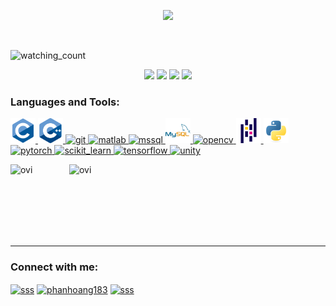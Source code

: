 <p align="center">
  <img src="https://wallpapers.com/images/high/woman-running-in-beach-shore-vwt7yy696bvssilp.webp"/>
</p>
<br>


<p align="left"> 
<img src="https://komarev.com/ghpvc/?username=phanhoang1803&color=brightgreen" alt="watching_count" />
</p>

<p align="center">
<img src="https://img.shields.io/badge/Age-20-blue" />
  <img src="https://img.shields.io/badge/Focus-AI-brightgreen" />
  <img src="https://img.shields.io/badge/Lives-Ho%20Chi%20Minh%20City-success" />
  <img src="https://img.shields.io/badge/Languages-English%20%26%20Vietnamese-brightgreen" />
</p>

<h3 align="left">Languages and Tools:</h3>
<p align="left"> <a href="https://www.cprogramming.com/" target="_blank" rel="noreferrer"> <img src="https://raw.githubusercontent.com/devicons/devicon/master/icons/c/c-original.svg" alt="c" width="40" height="40"/> </a> <a href="https://www.w3schools.com/cpp/" target="_blank" rel="noreferrer"> <img src="https://raw.githubusercontent.com/devicons/devicon/master/icons/cplusplus/cplusplus-original.svg" alt="cplusplus" width="40" height="40"/> </a> <a href="https://git-scm.com/" target="_blank" rel="noreferrer"> <img src="https://www.vectorlogo.zone/logos/git-scm/git-scm-icon.svg" alt="git" width="40" height="40"/> </a> <a href="https://www.mathworks.com/" target="_blank" rel="noreferrer"> <img src="https://upload.wikimedia.org/wikipedia/commons/2/21/Matlab_Logo.png" alt="matlab" width="40" height="40"/> </a> <a href="https://www.microsoft.com/en-us/sql-server" target="_blank" rel="noreferrer"> <img src="https://www.svgrepo.com/show/303229/microsoft-sql-server-logo.svg" alt="mssql" width="40" height="40"/> </a> <a href="https://www.mysql.com/" target="_blank" rel="noreferrer"> <img src="https://raw.githubusercontent.com/devicons/devicon/master/icons/mysql/mysql-original-wordmark.svg" alt="mysql" width="40" height="40"/> </a> <a href="https://opencv.org/" target="_blank" rel="noreferrer"> <img src="https://www.vectorlogo.zone/logos/opencv/opencv-icon.svg" alt="opencv" width="40" height="40"/> </a> <a href="https://pandas.pydata.org/" target="_blank" rel="noreferrer"> <img src="https://raw.githubusercontent.com/devicons/devicon/2ae2a900d2f041da66e950e4d48052658d850630/icons/pandas/pandas-original.svg" alt="pandas" width="40" height="40"/> </a> <a href="https://www.python.org" target="_blank" rel="noreferrer"> <img src="https://raw.githubusercontent.com/devicons/devicon/master/icons/python/python-original.svg" alt="python" width="40" height="40"/> </a> <a href="https://pytorch.org/" target="_blank" rel="noreferrer"> <img src="https://www.vectorlogo.zone/logos/pytorch/pytorch-icon.svg" alt="pytorch" width="40" height="40"/> </a> <a href="https://scikit-learn.org/" target="_blank" rel="noreferrer"> <img src="https://upload.wikimedia.org/wikipedia/commons/0/05/Scikit_learn_logo_small.svg" alt="scikit_learn" width="40" height="40"/> </a> <a href="https://www.tensorflow.org" target="_blank" rel="noreferrer"> <img src="https://www.vectorlogo.zone/logos/tensorflow/tensorflow-icon.svg" alt="tensorflow" width="40" height="40"/> </a> <a href="https://unity.com/" target="_blank" rel="noreferrer"> <img src="https://www.vectorlogo.zone/logos/unity3d/unity3d-icon.svg" alt="unity" width="40" height="40"/> </a> </p>


<p><img align="left" src="https://github-readme-stats.vercel.app/api/top-langs?username=phanhoang1803&show_icons=true&locale=en&layout=compact&theme=chartreuse-dark" alt="ovi" /></p>
<p>&nbsp;<img align="right" src="https://github-readme-stats.vercel.app/api?username=phanhoang1803&show_icons=true&locale=en&theme=chartreuse-dark" alt="ovi" width="410" /></p>
<br><br><br><br><br>

<hr>

<!--
<p align="center"><img src="https://media.giphy.com/media/QaMcXSekUWx7aogAUr/giphy.gif" width="60" />&nbsp;Git profile Trophies</p><br>
<img src="https://github-profile-trophy.vercel.app/?username=phanhoang1803&theme=juicyfresh&no-bg=true" />
-----
-->

<h3 align="left">Connect with me:</h3>
<p align="left">
<a href="https://www.linkedin.com/in/hoang-phan-van-50265325a/" target="blank"><img align="center" src="https://raw.githubusercontent.com/rahuldkjain/github-profile-readme-generator/master/src/images/icons/Social/linked-in-alt.svg" alt="sss" height="30" width="40" /></a>
<a href="https://www.facebook.com/PhanHoang183/" target="blank"><img align="center" src="https://raw.githubusercontent.com/rahuldkjain/github-profile-readme-generator/master/src/images/icons/Social/facebook.svg" alt="phanhoang183" height="30" width="40" /></a>
<a href="https://www.instagram.com/partsunset/" target="blank"><img align="center" src="https://raw.githubusercontent.com/rahuldkjain/github-profile-readme-generator/master/src/images/icons/Social/instagram.svg" alt="sss" height="30" width="40" /></a>
</p>
